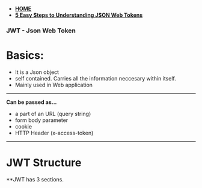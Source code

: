 
* [**HOME**](../index.md)
* [**5 Easy Steps to Understanding JSON Web Tokens**](https://medium.com/vandium-software/5-easy-steps-to-understanding-json-web-tokens-jwt-1164c0adfcec)

### JWT - Json Web Token

#  Basics:

* It is a Json object
* self contained. Carries all the information neccesary within itself.
* Mainly used in Web application

___


**Can be passed as...**

* a part of an URL (query string)
* form body parameter
* cookie
* HTTP Header (x-access-token)

___

# JWT Structure

**JWT has 3 sections. 
